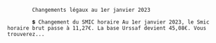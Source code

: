 





			Changements légaux au 1er janvier 2023	

			💲 Changement du SMIC horaire Au 1er janvier 2023, le Smic horaire brut passe à 11,27€. La base Urssaf devient 45,08€. Vous trouverez...		




